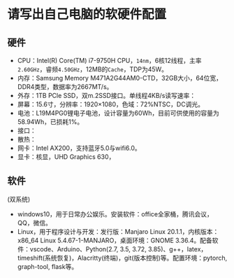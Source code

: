 # 请写出自己电脑的软硬件配置

## 硬件

- CPU：Intel(R) Core(TM) i7-9750H CPU，`14nm`，6核12线程，主率`2.60GHz`，睿频`4.50GHz`，12MB的`Cache`，TDP为45W。
- 内存：Samsung Memory M471A2G44AM0-CTD，32GB大小，64位宽，DDR4类型，数据率为2667MT/s。
- 外存：1TB PCle SSD，双m.2SSD接口。单线程4KB/s读写速率：
- 屏幕：15.6寸，分辨率：1920×1080，色域：72%NTSC，DC调光。
- 电池：L19M4PG0锂电子电池，设计容量为60Wh，目前可供使用的容量为58.94Wh，已损耗1%。
- 接口：
- 散热：
- 网卡：Intel AX200，支持蓝牙5.0与wifi6.0。
- 显卡：核显，UHD Graphics 630，

## 软件

(双系统)

- windows10，用于日常办公娱乐。安装软件：office全家桶，腾讯会议，QQ，微信。
- Linux，用于程序设计与开发：发行版：Manjaro Linux 20.1.1，内核版本：x86_64 Linux 5.4.67-1-MANJARO，桌面环境：GNOME 3.36.4。配备软件：vscode、Arduino、Python(2.7, 3.5, 3.72, 3.85)、g++，latex，timeshift(系统恢复)，Alacritty(终端)，git(版本控制)等。配置环境：pytorch, graph-tool, flask等。